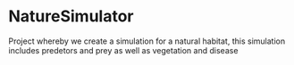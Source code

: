 # NatureSimulator
Project whereby we create a simulation for a natural habitat, this simulation includes predetors and prey as well as vegetation and
disease
